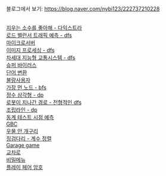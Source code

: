 블로그에서 보기: https://blog.naver.com/nybi123/222737210228

</br>[지우는 소수를 좋아해 - 다익스트라](https://blog.naver.com/nybi123)
</br>[로드 밸런서 트래픽 예측 - dfs
](https://blog.naver.com/PostView.naver?blogId=nybi123&logNo=222736204368&categoryNo=29&parentCategoryNo=0&viewDate=&currentPage=1&postListTopCurrentPage=1&from=postList)
</br>[마이크로서버
](https://blog.naver.com/PostView.naver?blogId=nybi123&logNo=222736073800&categoryNo=29&parentCategoryNo=0&viewDate=&currentPage=1&postListTopCurrentPage=1&from=postList)</br>[이미지 프로세싱 - dfs
](https://blog.naver.com/PostView.naver?blogId=nybi123&logNo=222734775378&categoryNo=29&parentCategoryNo=0&viewDate=&currentPage=1&postListTopCurrentPage=1&from=postList)
</br>[차세대 지능형 교통시스템 - dfs
](https://blog.naver.com/PostView.naver?blogId=nybi123&logNo=222734727070&categoryNo=29&parentCategoryNo=0&viewDate=&currentPage=1&postListTopCurrentPage=1&from=postList)
</br>[슈퍼 바이러스
](https://blog.naver.com/PostView.naver?blogId=nybi123&logNo=222734545322&categoryNo=29&parentCategoryNo=0&viewDate=&currentPage=1&postListTopCurrentPage=1&from=postList)
</br>[단어 변환
](https://blog.naver.com/PostView.naver?blogId=nybi123&logNo=222731161686&categoryNo=29&parentCategoryNo=0&viewDate=&currentPage=1&postListTopCurrentPage=1&from=postList)
</br>[불량사용자](https://blog.naver.com/PostView.naver?blogId=nybi123&logNo=222731060970&categoryNo=29&parentCategoryNo=0&viewDate=&currentPage=1&postListTopCurrentPage=1&from=postList)
</br>[가장 먼 노드 - bfs
](https://blog.naver.com/PostView.naver?blogId=nybi123&logNo=222730997728&categoryNo=29&parentCategoryNo=0&viewDate=&currentPage=1&postListTopCurrentPage=1&from=postList)
</br>[정수 삼각형 - dp
](https://blog.naver.com/PostView.naver?blogId=nybi123&logNo=222729911216&categoryNo=29&parentCategoryNo=0&viewDate=&currentPage=1&postListTopCurrentPage=1&from=postList)
</br>[로봇이 지나간 경로 - 전형적인 dfs
](https://blog.naver.com/PostView.naver?blogId=nybi123&logNo=222728911156&categoryNo=29&parentCategoryNo=0&viewDate=&currentPage=1&postListTopCurrentPage=1&from=postList)
</br>[조립라인 - dp
](https://blog.naver.com/PostView.naver?blogId=nybi123&logNo=222728500871&categoryNo=29&parentCategoryNo=0&viewDate=&currentPage=1&postListTopCurrentPage=1&from=postList)</br>[동계 테스트 시점 예측
](https://blog.naver.com/PostView.naver?blogId=nybi123&logNo=222728455843&categoryNo=29&parentCategoryNo=0&viewDate=&currentPage=1&postListTopCurrentPage=1&from=postList)</br>[GBC
](https://blog.naver.com/PostView.naver?blogId=nybi123&logNo=222726163378&categoryNo=29&parentCategoryNo=0&viewDate=&currentPage=1&postListTopCurrentPage=1&from=postList)</br>[우물 안 개구리
](https://blog.naver.com/PostView.naver?blogId=nybi123&logNo=222725206683&categoryNo=29&parentCategoryNo=0&viewDate=&currentPage=1&postListTopCurrentPage=1&from=postList)
</br>[징검다리 - 계수 정렬
](https://blog.naver.com/PostView.naver?blogId=nybi123&logNo=222725134250&categoryNo=29&parentCategoryNo=0&viewDate=&currentPage=1&postListTopCurrentPage=1&from=postList)
</br>[Garage game
](https://blog.naver.com/PostView.naver?blogId=nybi123&logNo=222721854171&categoryNo=29&parentCategoryNo=0&viewDate=&currentPage=1&postListTopCurrentPage=1&from=postList)
</br>[교차로
](https://blog.naver.com/PostView.naver?blogId=nybi123&logNo=222720965572&categoryNo=29&parentCategoryNo=0&viewDate=&currentPage=1&postListTopCurrentPage=1&from=postList)</br>[비밀메뉴
](https://blog.naver.com/PostView.naver?blogId=nybi123&logNo=222720708368&categoryNo=29&parentCategoryNo=0&viewDate=&currentPage=1&postListTopCurrentPage=1&from=postList)</br>[플레이 페어 암호
](https://blog.naver.com/PostView.naver?blogId=nybi123&logNo=222720040002&categoryNo=29&parentCategoryNo=0&viewDate=&currentPage=1&postListTopCurrentPage=1&from=postList)
